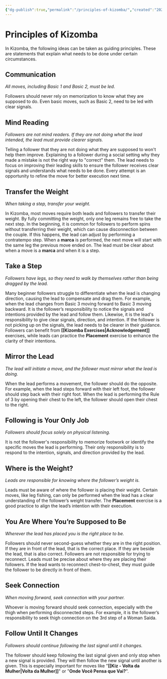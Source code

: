 ```yaml
---
{"dg-publish":true,"permalink":"/principles-of-kizomba/","created":"2024-10-16T08:49:05.029-04:00","updated":"2024-10-16T15:16:39.907-04:00"}
---
```



# Principles of Kizomba

In Kizomba, the following ideas can be taken as guiding principles. These are statements that explain what needs to be done under certain circumstances.

## Communication

*All moves, including Basic 1 and Basic 2, must be led.*

Followers should never rely on memorization to know what they are supposed to do. Even basic moves, such as Basic 2, need to be led with clear signals.

## Mind Reading

*Followers are not mind readers. If they are not doing what the lead intended, the lead must provide clearer signals.*

Telling a follower that they are not doing what they are supposed to won't help them improve. Explaining to a follower during a social setting why they made a mistake is not the right way to "correct" them. The lead needs to focus on improving their leading skills to ensure the follower receives clear signals and understands what needs to be done. Every attempt is an opportunity to refine the move for better execution next time.

## Transfer the Weight

*When taking a step, transfer your weight.*

In Kizomba, most moves require both leads and followers to transfer their weight. By fully committing the weight, only one leg remains free to take the next step. In the beginning, it is common for followers to perform spins without transferring their weight, which can cause disconnection between the couple. If this happens, the lead can adjust by performing a contratempo step. When a **marca** is performed, the next move will start with the same leg the previous move ended on. The lead must be clear about when a move is a **marca** and when it is a step.

## Take a Step

*Followers have legs, so they need to walk by themselves rather than being dragged by the lead.*

Many beginner followers struggle to differentiate when the lead is changing direction, causing the lead to compensate and drag them. For example, when the lead changes from Basic 3 moving forward to Basic 3 moving backward. It is the follower’s responsibility to notice the signals and intentions provided by the lead and follow them. Likewise, it is the lead's responsibility to give clear signals, direction, and intention. If the follower is not picking up on the signals, the lead needs to be clearer in their guidance. Followers can benefit from **[[Kizomba Exercises\|Acknowledgement]]** exercises, while leads can practice the **Placement** exercise to enhance the clarity of their intentions.

## Mirror the Lead

*The lead will initiate a move, and the follower must mirror what the lead is doing.*

When the lead performs a movement, the follower should do the opposite. For example, when the lead steps forward with their left foot, the follower should step back with their right foot. When the lead is performing the Rule of 3 by opening their chest to the left, the follower should open their chest to the right.

## Following is Your Only Job

*Followers should focus solely on physical listening.*

It is not the follower's responsibility to memorize footwork or identify the specific moves the lead is performing. Their only responsibility is to respond to the intention, signals, and direction provided by the lead.

## Where is the Weight?

*Leads are responsible for knowing where the follower’s weight is.*

Leads must be aware of where the follower is placing their weight. Certain moves, like leg fishing, can only be performed when the lead has a clear understanding of the follower’s weight transfer. The **Placement** exercise is a good practice to align the lead’s intention with their execution.

## You Are Where You’re Supposed to Be

*Wherever the lead has placed you is the right place to be.*

Followers should never second-guess whether they are in the right position. If they are in front of the lead, that is the correct place. If they are beside the lead, that is also correct. Followers are not responsible for trying to reconnect. Leads must be precise about where they are placing their followers. If the lead wants to reconnect chest-to-chest, they must guide the follower to be directly in front of them.

## Seek Connection

*When moving forward, seek connection with your partner.*

Whoever is moving forward should seek connection, especially with the thigh when performing disconnected steps. For example, it is the follower’s responsibility to seek thigh connection on the 3rd step of a Woman Saída.

## Follow Until It Changes

*Followers should continue following the last signal until it changes.*

The follower should keep following the last signal given and only stop when a new signal is provided. They will then follow the new signal until another is given. This is especially important for moves like "**[[Kiz - Volta da Mulher\|Volta da Mulher]]**" or "**Onde Você Pensa que Vai?**".
